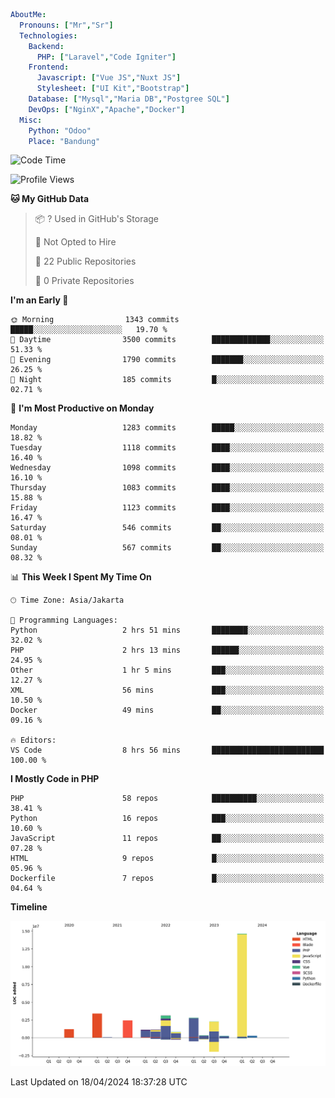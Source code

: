 ```yaml
AboutMe:
  Pronouns: ["Mr","Sr"]
  Technologies:
    Backend:
      PHP: ["Laravel","Code Igniter"]
    Frontend:
      Javascript: ["Vue JS","Nuxt JS"]
      Stylesheet: ["UI Kit","Bootstrap"]
    Database: ["Mysql","Maria DB","Postgree SQL"]
    DevOps: ["NginX","Apache","Docker"]
  Misc:
    Python: "Odoo"
    Place: "Bandung"
```

<!--START_SECTION:waka-->
![Code Time](http://img.shields.io/badge/Code%20Time-1%2C345%20hrs%2031%20mins-blue)

![Profile Views](http://img.shields.io/badge/Profile%20Views-0-blue)

**🐱 My GitHub Data** 

> 📦 ? Used in GitHub's Storage 
 > 
> 🚫 Not Opted to Hire
 > 
> 📜 22 Public Repositories 
 > 
> 🔑 0 Private Repositories 
 > 
**I'm an Early 🐤** 

```text
🌞 Morning                1343 commits        █████░░░░░░░░░░░░░░░░░░░░   19.70 % 
🌆 Daytime                3500 commits        █████████████░░░░░░░░░░░░   51.33 % 
🌃 Evening                1790 commits        ███████░░░░░░░░░░░░░░░░░░   26.25 % 
🌙 Night                  185 commits         █░░░░░░░░░░░░░░░░░░░░░░░░   02.71 % 
```
📅 **I'm Most Productive on Monday** 

```text
Monday                   1283 commits        █████░░░░░░░░░░░░░░░░░░░░   18.82 % 
Tuesday                  1118 commits        ████░░░░░░░░░░░░░░░░░░░░░   16.40 % 
Wednesday                1098 commits        ████░░░░░░░░░░░░░░░░░░░░░   16.10 % 
Thursday                 1083 commits        ████░░░░░░░░░░░░░░░░░░░░░   15.88 % 
Friday                   1123 commits        ████░░░░░░░░░░░░░░░░░░░░░   16.47 % 
Saturday                 546 commits         ██░░░░░░░░░░░░░░░░░░░░░░░   08.01 % 
Sunday                   567 commits         ██░░░░░░░░░░░░░░░░░░░░░░░   08.32 % 
```


📊 **This Week I Spent My Time On** 

```text
🕑︎ Time Zone: Asia/Jakarta

💬 Programming Languages: 
Python                   2 hrs 51 mins       ████████░░░░░░░░░░░░░░░░░   32.02 % 
PHP                      2 hrs 13 mins       ██████░░░░░░░░░░░░░░░░░░░   24.95 % 
Other                    1 hr 5 mins         ███░░░░░░░░░░░░░░░░░░░░░░   12.27 % 
XML                      56 mins             ███░░░░░░░░░░░░░░░░░░░░░░   10.50 % 
Docker                   49 mins             ██░░░░░░░░░░░░░░░░░░░░░░░   09.16 % 

🔥 Editors: 
VS Code                  8 hrs 56 mins       █████████████████████████   100.00 % 
```

**I Mostly Code in PHP** 

```text
PHP                      58 repos            ██████████░░░░░░░░░░░░░░░   38.41 % 
Python                   16 repos            ███░░░░░░░░░░░░░░░░░░░░░░   10.60 % 
JavaScript               11 repos            ██░░░░░░░░░░░░░░░░░░░░░░░   07.28 % 
HTML                     9 repos             █░░░░░░░░░░░░░░░░░░░░░░░░   05.96 % 
Dockerfile               7 repos             █░░░░░░░░░░░░░░░░░░░░░░░░   04.64 % 
```



**Timeline**

![Lines of Code chart](https://raw.githubusercontent.com/vheins/vheins/main/assets/bar_graph.png)


 Last Updated on 18/04/2024 18:37:28 UTC
<!--END_SECTION:waka-->
